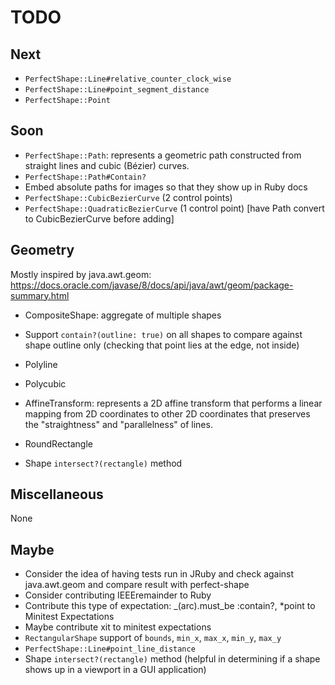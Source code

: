 # TODO

## Next

- `PerfectShape::Line#relative_counter_clock_wise`
- `PerfectShape::Line#point_segment_distance`
- `PerfectShape::Point`

## Soon

- `PerfectShape::Path`: represents a geometric path constructed from straight lines and cubic (Bézier) curves.
- `PerfectShape::Path#Contain?`
- Embed absolute paths for images so that they show up in Ruby docs
- `PerfectShape::CubicBezierCurve` (2 control points)
- `PerfectShape::QuadraticBezierCurve` (1 control point) [have Path convert to CubicBezierCurve before adding]

## Geometry

Mostly inspired by java.awt.geom: https://docs.oracle.com/javase/8/docs/api/java/awt/geom/package-summary.html

- CompositeShape: aggregate of multiple shapes
- Support `contain?(outline: true)` on all shapes to compare against shape outline only (checking that point lies at the edge, not inside)
- Polyline
- Polycubic
- AffineTransform: represents a 2D affine transform that performs a linear mapping from 2D coordinates to other 2D coordinates that preserves the "straightness" and "parallelness" of lines.

- RoundRectangle
- Shape `intersect?(rectangle)` method

## Miscellaneous

None

## Maybe

- Consider the idea of having tests run in JRuby and check against java.awt.geom and compare result with perfect-shape
- Consider contributing IEEEremainder to Ruby
- Contribute this type of expectation: _(arc).must_be :contain?, *point to Minitest Expectations
- Maybe contribute xit to minitest expectations
- `RectangularShape` support of `bounds`, `min_x`, `max_x`, `min_y`, `max_y`
- `PerfectShape::Line#point_line_distance`
- Shape `intersect?(rectangle)` method (helpful in determining if a shape shows up in a viewport in a GUI application)
